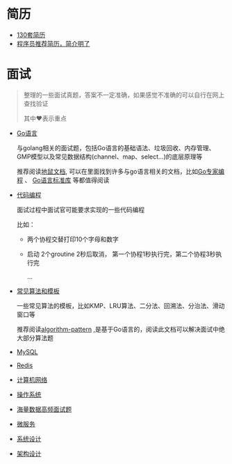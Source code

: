 # 简历
- [130套简历](https://github.com/tmnhs/go-interview-resume/tree/main/resume/130%E5%A5%97%E7%AE%80%E5%8E%86)
- [程序员推荐简历，简介明了](https://github.com/tmnhs/go-interview-resume/blob/main/resume/%E7%A8%8B%E5%BA%8F%E5%91%98%E6%8E%A8%E8%8D%90%E7%AE%80%E5%8E%86%EF%BC%8C%E7%AE%80%E4%BB%8B%E6%98%8E%E4%BA%86.doc)

# 面试
> 整理的一些面试真题，答案不一定准确，如果感觉不准确的可以自行在网上查找验证
>
> 其中❤表示重点
- [Go语言](https://github.com/tmnhs/go-interview-resume/blob/main/interview/go%E8%AF%AD%E8%A8%80.md)

  与golang相关的面试题，包括Go语言的基础语法、垃圾回收、内存管理、GMP模型以及常见数据结构(channel、map、select...)的底层原理等
  
  推荐阅读[地鼠文档](https://www.topgoer.cn/), 可以在里面找到许多与go语言相关的文档，比如[Go专家编程](https://www.topgoer.cn/docs/gozhuanjia/gogfjhk) 、 [Go语言标准库](https://www.topgoer.cn/docs/golangstandard/golangstandard-1cmks9a4kaj3c) 等都值得阅读

- [代码编程]()

  面试过程中面试官可能要求实现的一些代码编程
  
  比如：
  
  - 两个协程交替打印10个字母和数字
  
  - 启动 2个groutine 2秒后取消， 第一个协程1秒执行完，第二个协程3秒执行完
    
    ...
    
- [常见算法和模板](https://github.com/tmnhs/go-interview-resume/blob/main/interview/%E5%B8%B8%E8%A7%81%E7%AE%97%E6%B3%95%E5%92%8C%E6%A8%A1%E6%9D%BF.md)
  
  一些常见算法的模板，比如KMP、LRU算法、二分法、回溯法、分治法、滑动窗口等
  
  推荐阅读[algorithm-pattern](https://greyireland.gitbook.io/algorithm-pattern/) ,是基于Go语言的，阅读此文档可以解决面试中绝大部分算法题
  
- [MySQL](https://github.com/tmnhs/go-interview-resume/blob/main/interview/MySQL.md)

- [Redis](https://github.com/tmnhs/go-interview-resume/blob/main/interview/redis.md)

- [计算机网络](https://github.com/tmnhs/go-interview-resume/blob/main/interview/%E8%AE%A1%E7%AE%97%E6%9C%BA%E7%BD%91%E7%BB%9C.md)

- [操作系统](https://github.com/tmnhs/go-interview-resume/blob/main/interview/%E6%93%8D%E4%BD%9C%E7%B3%BB%E7%BB%9F.md)

- [海量数据高频面试题](https://github.com/tmnhs/go-interview-resume/blob/main/interview/%E6%B5%B7%E9%87%8F%E6%95%B0%E6%8D%AE%E9%AB%98%E9%A2%91%E9%9D%A2%E8%AF%95%E9%A2%98.md)

- [微服务]()

- [系统设计]()

- [架构设计]()



